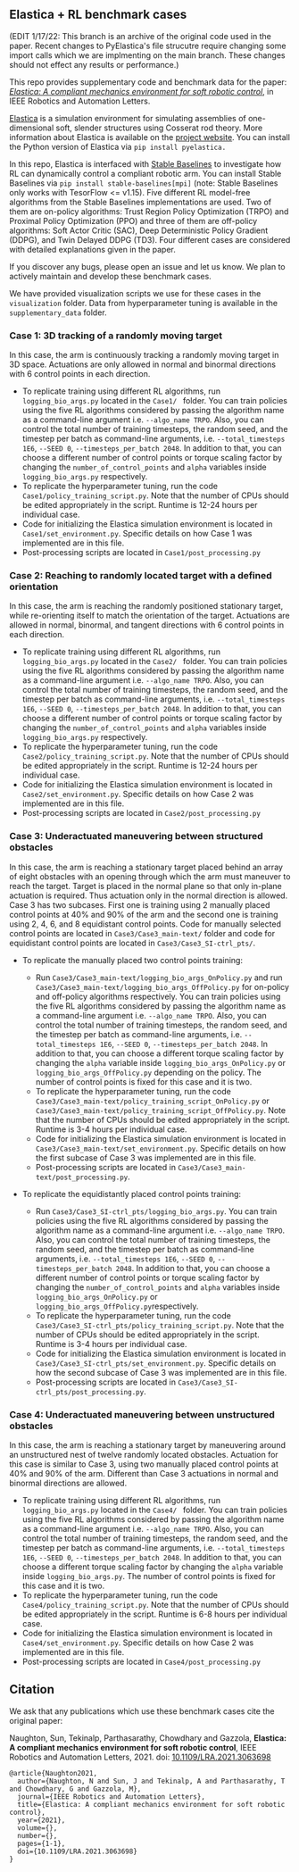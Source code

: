 ## Elastica + RL benchmark cases

(EDIT 1/17/22: This branch is an archive of the original code used in the paper. Recent changes to PyElastica's file strucutre require changing some import calls which we are implmenting on the main branch. These changes should not effect any results or performance.) 

This repo provides supplementary code and benchmark data for the paper: [*Elastica: A compliant mechanics environment for soft robotic control*](https://ieeexplore.ieee.org/document/9369003), in IEEE Robotics and Automation Letters.

[Elastica](https://github.com/GazzolaLab/PyElastica) is a simulation environment for simulating assemblies of one-dimensional soft, slender structures using Cosserat rod theory. More information about Elastica is available on the [project website](https://cosseratrods.org). You can install the Python version of Elastica via `pip install pyelastica.` 

In this repo, Elastica is interfaced with [Stable Baselines](https://github.com/hill-a/stable-baselines) to investigate how RL can dynamically control a compliant robotic arm. You can install Stable Baselines via `pip install stable-baselines[mpi]` (note: Stable Baselines only works with TesorFlow <= v1.15).
Five different RL model-free algorithms from the Stable Baselines implementations are used. Two of them are on-policy algorithms: Trust Region Policy Optimization (TRPO) and Proximal Policy Optimization (PPO) and three of them are off-policy algorithms: Soft Actor Critic (SAC), Deep Deterministic Policy Gradient (DDPG), and Twin Delayed DDPG (TD3). Four different cases are considered with detailed explanations given in the paper. 

If you discover any bugs, please open an issue and let us know. We plan to actively maintain and develop these benchmark cases. 

We have provided visualization scripts we use for these cases in the `visualization` folder. Data from hyperparameter tuning is available in the `supplementary_data` folder.

### Case 1: 3D tracking of a randomly moving target
In this case, the arm is continuously tracking a randomly moving target in 3D space. Actuations are only allowed in normal and binormal directions with 6 control points in each direction. 

* To replicate training using different RL algorithms, run `logging_bio_args.py` located in the `Case1/ ` folder. 
You can train policies using the five RL algorithms considered by passing the algorithm name as a command-line argument i.e. `--algo_name TRPO`.
 Also, you can control the total number of training timesteps, the random seed, and the timestep 
per batch as command-line arguments, i.e. `--total_timesteps 1E6`, `--SEED 0`, `--timesteps_per_batch 2048`.
 In addition to that, you can choose a different number of control points or torque scaling factor by changing the 
`number_of_control_points` and `alpha` variables inside `logging_bio_args.py` respectively.  
* To replicate the hyperparameter tuning, run the code `Case1/policy_training_script.py`. 
Note that the number of CPUs should be edited appropriately in the script. Runtime is 12-24 hours per individual case.
* Code for initializing the Elastica simulation environment is located in `Case1/set_environment.py`. 
Specific details on how Case 1 was implemented are in this file. 
* Post-processing scripts are located in `Case1/post_processing.py`



### Case 2: Reaching to randomly located target with a defined orientation
In this case, the arm is reaching the randomly positioned stationary target, while re-orienting itself to match the orientation
of the target. Actuations are allowed in normal, binormal, and tangent directions with 6 control points in each direction.

* To replicate training using different RL algorithms, run `logging_bio_args.py` located in the `Case2/ ` folder. 
You can train policies using the five RL algorithms considered by passing the algorithm name as a command-line argument 
i.e. `--algo_name TRPO`. Also, you can control the total number of training timesteps, the random seed, and the timestep 
per batch as command-line arguments, i.e. `--total_timesteps 1E6`, `--SEED 0`, `--timesteps_per_batch 2048`. 
In addition to that, you can choose a different number of control points or torque scaling factor by changing the 
`number_of_control_points` and `alpha` variables inside `logging_bio_args.py` respectively.  
* To replicate the hyperparameter tuning, run the code `Case2/policy_training_script.py`. 
Note that the number of CPUs should be edited appropriately in the script. Runtime is 12-24 hours per individual case. 
* Code for initializing the Elastica simulation environment is located in `Case2/set_environment.py`. 
Specific details on how Case 2 was implemented are in this file. 
* Post-processing scripts are located in `Case2/post_processing.py`


### Case 3: Underactuated maneuvering between structured obstacles
In this case, the arm is reaching a stationary target placed behind an array of eight obstacles with an opening through
which the arm must maneuver to reach the target. Target is placed in the normal plane so that only in-plane actuation is
required. Thus actuation only in the normal direction is allowed. Case 3 has two subcases. First one is training using 
2 manually placed control points at 40% and 90% of the arm and the second one is training using 2, 4, 6, and 8 
equidistant control points. Code for manually selected control
points are located in `Case3/Case3_main-text/` folder and code for equidistant control points are
located in `Case3/Case3_SI-ctrl_pts/`.

* To replicate the manually placed two control points training:
   * Run `Case3/Case3_main-text/logging_bio_args_OnPolicy.py` and run
    `Case3/Case3_main-text/logging_bio_args_OffPolicy.py` for on-policy and off-policy algorithms
     respectively. You can train policies using the five RL algorithms considered by passing the algorithm name as a 
     command-line argument i.e. `--algo_name TRPO`. Also, you can control the total number of training timesteps, 
     the random seed, and the timestep per batch as command-line arguments, i.e. `--total_timesteps 1E6`, `--SEED 0`, `--timesteps_per_batch 2048`. 
     In addition to that, you can choose a different torque scaling factor by changing the `alpha` variable inside 
    `logging_bio_args_OnPolicy.py` or  `logging_bio_args_OffPolicy.py` depending on the policy. The number of control points is fixed for this case and it is two. 
    * To replicate the hyperparameter tuning, run the code `Case3/Case3_main-text/policy_training_script_OnPolicy.py`
    or `Case3/Case3_main-text/policy_training_script_OffPolicy.py`. 
    Note that the number of CPUs should be edited appropriately in the script. Runtime is 3-4 hours per individual case.  
    * Code for initializing the Elastica simulation environment is located in `Case3/Case3_main-text/set_environment.py`. 
    Specific details on how the first subcase of Case 3 was implemented are in this file. 
    * Post-processing scripts are located in `Case3/Case3_main-text/post_processing.py`.

* To replicate the equidistantly placed control points training:
   * Run `Case3/Case3_SI-ctrl_pts/logging_bio_args.py`. You can train policies using the five RL
    algorithms considered by passing the algorithm name as a command-line argument i.e. `--algo_name TRPO`. 
    Also, you can control the total number of training timesteps, the random seed, and the timestep per batch as 
    command-line arguments, i.e. `--total_timesteps 1E6`, `--SEED 0`, `--timesteps_per_batch 2048`. In addition to that,
     you can choose a different number of control points or torque scaling factor by changing the `number_of_control_points` 
     and `alpha` variables inside `logging_bio_args_OnPolicy.py` or  `logging_bio_args_OffPolicy.py`respectively. 
    * To replicate the hyperparameter tuning, run the code `Case3/Case3_SI-ctrl_pts/policy_training_script.py`.
    Note that the number of CPUs should be edited appropriately in the script. Runtime is 3-4 hours per individual case.  
    * Code for initializing the Elastica simulation environment is located in `Case3/Case3_SI-ctrl_pts/set_environment.py`. 
    Specific details on how the second subcase of Case 3 was implemented are in this file. 
    * Post-processing scripts are located in `Case3/Case3_SI-ctrl_pts/post_processing.py`. 


### Case 4: Underactuated maneuvering between unstructured obstacles
In this case, the arm is reaching a stationary target by maneuvering around an unstructured nest of twelve randomly located
obstacles. Actuation for this case is similar to Case 3, using two manually placed control points at 40% and 90% of the arm. 
Different than Case 3 actuations in normal and binormal directions are allowed. 

* To replicate training using different RL algorithms, run `logging_bio_args.py` located in the `Case4/ ` folder. 
You can train policies using the five RL algorithms considered by passing the algorithm name as a command-line argument 
i.e. `--algo_name TRPO`. Also, you can control the total number of training timesteps, the random seed, and the timestep 
per batch as command-line arguments, i.e. `--total_timesteps 1E6`, `--SEED 0`, `--timesteps_per_batch 2048`. 
In addition to that, you can choose a different torque scaling factor by changing the `alpha` variable inside 
`logging_bio_args.py`. The number of control points is fixed for this case and it is two. 
* To replicate the hyperparameter tuning, run the code `Case4/policy_training_script.py`. 
Note that the number of CPUs should be edited appropriately in the script. Runtime is 6-8 hours per individual case. 
* Code for initializing the Elastica simulation environment is located in `Case4/set_environment.py`. 
Specific details on how Case 2 was implemented are in this file. 
* Post-processing scripts are located in `Case4/post_processing.py`


## Citation
We ask that any publications which use these benchmark cases cite the original paper:

Naughton, Sun, Tekinalp, Parthasarathy, Chowdhary and Gazzola, <strong>Elastica: A compliant mechanics environment for soft robotic control</strong>, IEEE Robotics and Automation Letters, 2021. doi: [10.1109/LRA.2021.3063698](https://doi.org/10.1109/LRA.2021.3063698)
```
@article{Naughton2021,
  author={Naughton, N and Sun, J and Tekinalp, A and Parthasarathy, T and Chowdhary, G and Gazzola, M},
  journal={IEEE Robotics and Automation Letters}, 
  title={Elastica: A compliant mechanics environment for soft robotic control}, 
  year={2021},
  volume={},
  number={},
  pages={1-1},
  doi={10.1109/LRA.2021.3063698}
}
```



